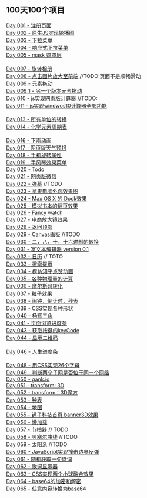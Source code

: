 ## 100天100个项目

[Day 001 - 注册页面](day001.html)  
[Day 002 - 原生JS实现轮播图](day002.html)  
[Day 003 - 下拉菜单](day003.html)  
[Day 004 - 响应式下拉菜单](day004.html)  
[Day 005 - mask 遮罩层](day005.html)  
[](day006.html)  
[Day 007 - 旋转相册](day007.html)  
[Day 008 - 点击图片放大至前端](day008.html)  //TODO:页面不是顺畅滑动  
[Day 009 - 元素拖动](day009.html)  
[Day 009_1 - 另一个版本元素拖动](day009_1.html)  
[Day 010 - js实现网页版计算器](day010.html)  //TODO:  
[Day 011 - js实现windwos10计算器全部功能](day011.html)  
[](day012.html)  
[Day 013 - 所有单位的转换](day013.html)  
[Day 014 - 化学元素周期表](day014.html)  
[](day015.html)  
[Day 016 - 下雨动画](day016.html)  
[Day 017 - 网页版天气预报](day017.html)  
[Day 018 - 手机旋转属性](day018.html)  
[Day 019 - 手风琴效果菜单](day019.html)  
[Day 020 - Todo](day020.html)  
[Day 021 - 网页版微信]()  
[Day 022 - 弹幕](day022.html)  //TODO  
[Day 023 - 苹果电脑外观效果图](day023.html)  
[Day 024 - Max OS X 的 Dock效果]()  
[Day 025 - 模拟书本的翻页效果]()  
[Day 026 - Fancy watch](day026.html)  
[Day 027 - 电商放大镜效果](day027.html)  
[Day 028 - 返回顶部](day028.html)  
[Day 029 - Canvas画板](day029.html)  //TODO  
[Day 030 - 二，八，十，十六进制的转换](day030.html)  
[Day 031 - 富文本编辑器 version 0.1](day031.html)  
[Day 032 - 日历](day032.html)  // TOTO  
[Day 033 - 搜索提示](day033.html)  
[Day 034 - 模仿知乎点赞动画](day034.html)  
[Day 035 - 各种物理量的计算](day035.html)  
[Day 036 - 摩尔斯码转化](day036.html)  
[Day 037 - 粒子效果](day037.html)  
[Day 038 - 闹钟，倒计时，秒表]()  
[Day 039 - CSS实现各种形状](day039.html)  
[Day 040 - 杨辉三角](day040.html)  
[Day 041 - 页面浏览进度条](day041.html)  
[](day042.html)
[Day 043 - 获取按键的keyCode](day043.html)  
[Day 044 - 显示二维码](day044.html)  
[](day045.html)  
[Day 046 - 人生进度条](day046.html)  
[](day047.html)  
[Day 048 - 用CSS实现26个字母](day048.html)  
[Day 049 - 判断两个子网是否位于同一个网络](day049.html)  
[Day 050 - gank.io](day050.html)  
[Day 051 - transform: 3D](day051.html)  
[Day 052 - transform：3D魔方](day052.html)  
[Day 053 - 钟表](day053.html)  
[Day 054 - 地图](day054.html)  
[Day 055 - 锤子科技首页 banner3D效果](day055.html)  
[Day 056 - 懒加载](day056.html)  
[Day 057 - 节拍器](day057.html)  // TODO  
[Day 058 - 贝塞尔曲线](day058.html)  //TODO  
[Day 059 - 太阳系](day059.html)  //TODO  
[Day 060 - JavaScript实现撞击边界反弹](day060.html)  
[Day 061 - 随机获取一句诗词](day061.html)  
[Day 062 - 歌词显示器](day062.html)  
[Day 063 - CSS实现两个小球融合效果](day063.html)  
[Day 064 - base64的加密和解密](day064.html)  
[Day 065 - 任意内容转换为base64](day065.html)  